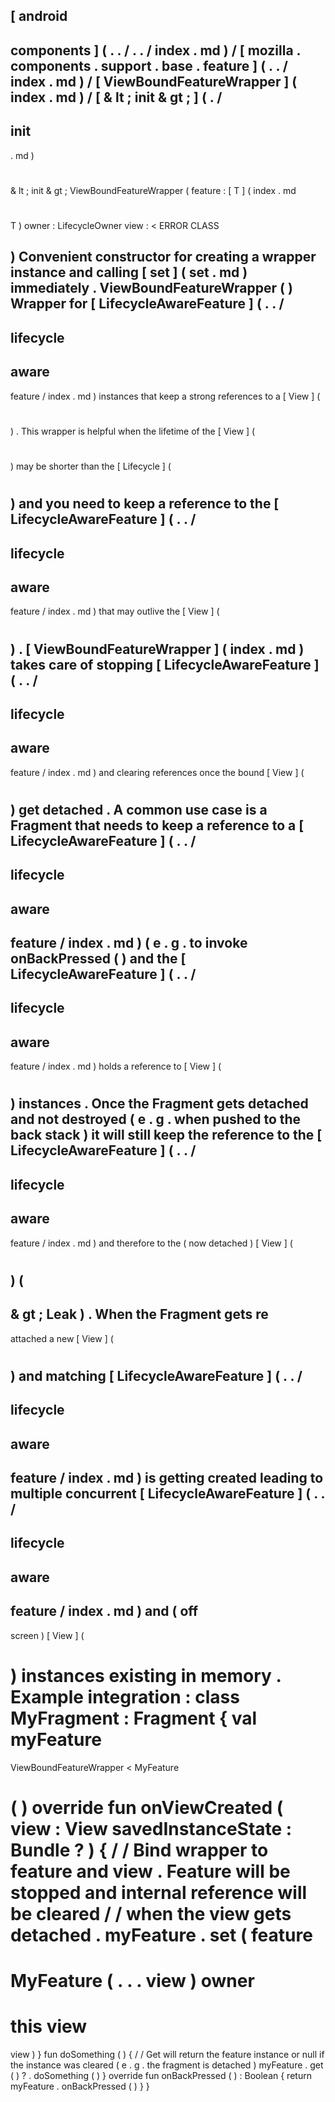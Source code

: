 [
android
-
components
]
(
.
.
/
.
.
/
index
.
md
)
/
[
mozilla
.
components
.
support
.
base
.
feature
]
(
.
.
/
index
.
md
)
/
[
ViewBoundFeatureWrapper
]
(
index
.
md
)
/
[
&
lt
;
init
&
gt
;
]
(
.
/
-
init
-
.
md
)
#
&
lt
;
init
&
gt
;
ViewBoundFeatureWrapper
(
feature
:
[
T
]
(
index
.
md
#
T
)
owner
:
LifecycleOwner
view
:
<
ERROR
CLASS
>
)
Convenient
constructor
for
creating
a
wrapper
instance
and
calling
[
set
]
(
set
.
md
)
immediately
.
ViewBoundFeatureWrapper
(
)
Wrapper
for
[
LifecycleAwareFeature
]
(
.
.
/
-
lifecycle
-
aware
-
feature
/
index
.
md
)
instances
that
keep
a
strong
references
to
a
[
View
]
(
#
)
.
This
wrapper
is
helpful
when
the
lifetime
of
the
[
View
]
(
#
)
may
be
shorter
than
the
[
Lifecycle
]
(
#
)
and
you
need
to
keep
a
reference
to
the
[
LifecycleAwareFeature
]
(
.
.
/
-
lifecycle
-
aware
-
feature
/
index
.
md
)
that
may
outlive
the
[
View
]
(
#
)
.
[
ViewBoundFeatureWrapper
]
(
index
.
md
)
takes
care
of
stopping
[
LifecycleAwareFeature
]
(
.
.
/
-
lifecycle
-
aware
-
feature
/
index
.
md
)
and
clearing
references
once
the
bound
[
View
]
(
#
)
get
detached
.
A
common
use
case
is
a
Fragment
that
needs
to
keep
a
reference
to
a
[
LifecycleAwareFeature
]
(
.
.
/
-
lifecycle
-
aware
-
feature
/
index
.
md
)
(
e
.
g
.
to
invoke
onBackPressed
(
)
and
the
[
LifecycleAwareFeature
]
(
.
.
/
-
lifecycle
-
aware
-
feature
/
index
.
md
)
holds
a
reference
to
[
View
]
(
#
)
instances
.
Once
the
Fragment
gets
detached
and
not
destroyed
(
e
.
g
.
when
pushed
to
the
back
stack
)
it
will
still
keep
the
reference
to
the
[
LifecycleAwareFeature
]
(
.
.
/
-
lifecycle
-
aware
-
feature
/
index
.
md
)
and
therefore
to
the
(
now
detached
)
[
View
]
(
#
)
(
-
&
gt
;
Leak
)
.
When
the
Fragment
gets
re
-
attached
a
new
[
View
]
(
#
)
and
matching
[
LifecycleAwareFeature
]
(
.
.
/
-
lifecycle
-
aware
-
feature
/
index
.
md
)
is
getting
created
leading
to
multiple
concurrent
[
LifecycleAwareFeature
]
(
.
.
/
-
lifecycle
-
aware
-
feature
/
index
.
md
)
and
(
off
-
screen
)
[
View
]
(
#
)
instances
existing
in
memory
.
Example
integration
:
class
MyFragment
:
Fragment
{
val
myFeature
=
ViewBoundFeatureWrapper
<
MyFeature
>
(
)
override
fun
onViewCreated
(
view
:
View
savedInstanceState
:
Bundle
?
)
{
/
/
Bind
wrapper
to
feature
and
view
.
Feature
will
be
stopped
and
internal
reference
will
be
cleared
/
/
when
the
view
gets
detached
.
myFeature
.
set
(
feature
=
MyFeature
(
.
.
.
view
)
owner
=
this
view
=
view
)
}
fun
doSomething
(
)
{
/
/
Get
will
return
the
feature
instance
or
null
if
the
instance
was
cleared
(
e
.
g
.
the
fragment
is
detached
)
myFeature
.
get
(
)
?
.
doSomething
(
)
}
override
fun
onBackPressed
(
)
:
Boolean
{
return
myFeature
.
onBackPressed
(
)
}
}
